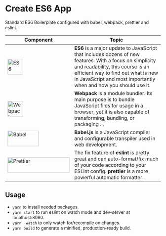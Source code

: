 # Create ES6 App
Standard ES6 Boilerplate configured with babel, webpack, prettier and eslint.

|  Component | Topic |
| ------------- | ------------- |
| <img alt="ES6" src="https://gitconnected.com/public/images/tutorials/svg/javascript.svg" width="50" height="50"> | **ES6** is a major update to JavaScript that includes dozens of new features. With a focus on simplicity and readability, this course is an efficient way to find out what is new in JavaScript and most importantly when and how you should use it.  |
| <img alt="Webpack" src="https://encrypted-tbn0.gstatic.com/images?q=tbn:ANd9GcTn8shW_UyveC1jsnlARfH-3RbRp70wnKnZYFHnonMRh4ipZSvD" width="50" height="50">  | **Webpack** is a module bundler. Its main purpose is to bundle JavaScript files for usage in a browser, yet it is also capable of transforming, bundling, or packaging ... |
| <img alt="Babel" src="https://upload.wikimedia.org/wikipedia/commons/thumb/0/02/Babel_Logo.svg/500px-Babel_Logo.svg.png" width="100" height="50">  | **Babel.js** is a JavaScript compiler and configurable transpiler used in web development.  |
| <img alt="Prettier" src="https://cdn-images-1.medium.com/max/1600/1*fA65R1umkZBVJjyBTTy6Xw.png" width="200" height="50">  | The fix feature of **eslint** is pretty great and can auto-format/fix much of your code according to your ESLint config. **prettier** is a more powerful automatic formatter.  |



## Usage
* `yarn` to install needed packages.
* `yarn start` to run eslint on watch mode and dev-server at localhost:8080.
* `yarn  watch` to only watch for/recompile on changes.
* `yarn build` to generate a minified, production-ready build.
